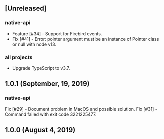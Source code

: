 ## [Unreleased]

### native-api

* Feature [#34] - Support for Firebird events.
* Fix [#41] - Error: pointer argument must be an instance of Pointer class or null with node v13.

### all projects

* Upgrade TypeScript to v3.7.

## 1.0.1 (September, 19, 2019)

### native-api

Fix [#29] - Document problem in MacOS and possible solution.
Fix [#31] - Command failed with exit code 3221225477.

## 1.0.0 (August 4, 2019)
